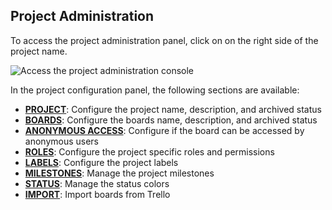 ## Project Administration

To access the project administration panel, click on <i class="fa fa-cog"></i> on the right side of the project name.

<img class="pure-img" src="{{relativeRootPath}}/images/en/c04_project_header.png" alt="Access the project administration console">

In the project configuration panel, the following sections are available:

* **<a href="{{relativeRootPath}}/04-user-manual/04-07-project-admin/04-07-01-edit-project-boards">PROJECT</a>**: Configure the project name, description, and archived status
* **<a href="{{relativeRootPath}}/04-user-manual/04-07-project-admin/04-07-01-edit-project-boards">BOARDS</a>**: Configure the boards name, description, and archived status
* **<a href="{{relativeRootPath}}/04-user-manual/04-07-project-admin/04-07-03-manage-access">ANONYMOUS ACCESS</a>**: Configure if the board can be accessed by anonymous users
* **<a href="{{relativeRootPath}}/04-user-manual/04-07-project-admin/04-07-03-manage-access">ROLES</a>**: Configure the project specific roles and permissions
* **<a href="{{relativeRootPath}}/04-user-manual/04-07-project-admin/04-07-04-manage-labels">LABELS</a>**: Configure the project labels
* **<a href="{{relativeRootPath}}/04-user-manual/04-07-project-admin/04-07-02-manage-milestones">MILESTONES</a>**: Manage the project milestones
* **<a href="{{relativeRootPath}}/04-user-manual/04-07-project-admin/04-07-05-manage-columns">STATUS</a>**: Manage the status colors
* **<a href="{{relativeRootPath}}/04-user-manual/04-07-project-admin/04-07-06-import-from-trello">IMPORT</a>**: Import boards from Trello